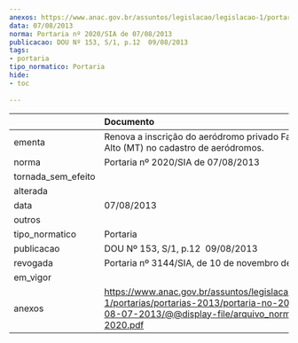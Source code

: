```yaml
---
anexos: https://www.anac.gov.br/assuntos/legislacao/legislacao-1/portarias/portarias-2013/portaria-no-2020-sia-de-08-07-2013/@@display-file/arquivo_norma/PA2013-2020.pdf
data: 07/08/2013
norma: Portaria nº 2020/SIA de 07/08/2013
publicacao: DOU Nº 153, S/1, p.12  09/08/2013
tags:
- portaria
tipo_normatico: Portaria
hide: 
- toc 
 
---
```


|                    | Documento                                                                                                                                                         |
|:-------------------|:------------------------------------------------------------------------------------------------------------------------------------------------------------------|
| ementa             | Renova a inscrição do aeródromo privado Fazenda Morro Alto (MT) no cadastro de aeródromos.                                                                        |
| norma              | Portaria nº 2020/SIA de 07/08/2013                                                                                                                                |
| tornada_sem_efeito |                                                                                                                                                                   |
| alterada           |                                                                                                                                                                   |
| data               | 07/08/2013                                                                                                                                                        |
| outros             |                                                                                                                                                                   |
| tipo_normatico     | Portaria                                                                                                                                                          |
| publicacao         | DOU Nº 153, S/1, p.12  09/08/2013                                                                                                                                 |
| revogada           | Portaria nº 3144/SIA, de 10 de novembro de 2016.                                                                                                                  |
| em_vigor           |                                                                                                                                                                   |
| anexos             | https://www.anac.gov.br/assuntos/legislacao/legislacao-1/portarias/portarias-2013/portaria-no-2020-sia-de-08-07-2013/@@display-file/arquivo_norma/PA2013-2020.pdf |